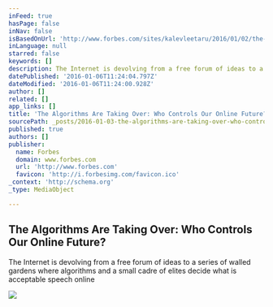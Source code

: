 ```yaml
---
inFeed: true
hasPage: false
inNav: false
isBasedOnUrl: 'http://www.forbes.com/sites/kalevleetaru/2016/01/02/the-algorithms-are-taking-over-who-controls-our-online-future/'
inLanguage: null
starred: false
keywords: []
description: The Internet is devolving from a free forum of ideas to a series of walled gardens where algorithms and a small cadre of elites decide what is acceptable speech online
datePublished: '2016-01-06T11:24:04.797Z'
dateModified: '2016-01-06T11:24:00.928Z'
author: []
related: []
app_links: []
title: 'The Algorithms Are Taking Over: Who Controls Our Online Future?'
sourcePath: _posts/2016-01-03-the-algorithms-are-taking-over-who-controls-our-online-futu.md
published: true
authors: []
publisher:
  name: Forbes
  domain: www.forbes.com
  url: 'http://www.forbes.com'
  favicon: 'http://i.forbesimg.com/favicon.ico'
_context: 'http://schema.org'
_type: MediaObject

---
```

<article style=""><h1>The Algorithms Are Taking Over: Who Controls Our Online Future?</h1><p>The Internet is devolving from a free forum of ideas to a series of walled gardens where algorithms and a small cadre of elites decide what is acceptable speech online</p><img src="https://s3-us-west-2.amazonaws.com/the-grid-img/p/c3a39434ec187d648a255369ba2275a03835f91d.jpg" /></article>